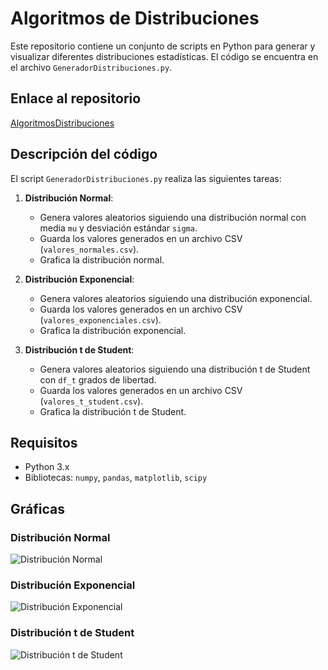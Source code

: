 # Algoritmos de Distribuciones

Este repositorio contiene un conjunto de scripts en Python para generar y visualizar diferentes distribuciones estadísticas. El código se encuentra en el archivo `GeneradorDistribuciones.py`.

## Enlace al repositorio

[AlgoritmosDistribuciones](https://github.com/Examenconcurrente/AlgoritmosDistribuciones.git)

## Descripción del código

El script `GeneradorDistribuciones.py` realiza las siguientes tareas:

1. **Distribución Normal**:
   - Genera valores aleatorios siguiendo una distribución normal con media `mu` y desviación estándar `sigma`.
   - Guarda los valores generados en un archivo CSV (`valores_normales.csv`).
   - Grafica la distribución normal.

2. **Distribución Exponencial**:
   - Genera valores aleatorios siguiendo una distribución exponencial.
   - Guarda los valores generados en un archivo CSV (`valores_exponenciales.csv`).
   - Grafica la distribución exponencial.

3. **Distribución t de Student**:
   - Genera valores aleatorios siguiendo una distribución t de Student con `df_t` grados de libertad.
   - Guarda los valores generados en un archivo CSV (`valores_t_student.csv`).
   - Grafica la distribución t de Student.

## Requisitos

- Python 3.x
- Bibliotecas: `numpy`, `pandas`, `matplotlib`, `scipy`

## Gráficas

### Distribución Normal
![Distribución Normal](images/DistribuciónNormal.png)

### Distribución Exponencial
![Distribución Exponencial](images/DistribuciónExponencial.png)

### Distribución t de Student
![Distribución t de Student](images/DistribucióntStudent.png)